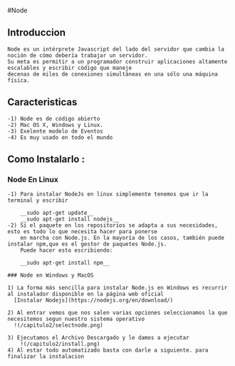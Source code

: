 #Node 

## Introduccion 

	Node es un intérprete Javascript del lado del servidor que cambia la noción de cómo debería trabajar un servidor. 
	Su meta es permitir a un programador construir aplicaciones altamente escalables y escribir código que maneje 
	decenas de miles de conexiones simultáneas en una sólo una máquina física.

## Caracteristicas
    
    -1) Node es de código abierto
    -2) Mac OS X, Windows y Linux.
    -3) Exelente modelo de Eventos
    -4) Es muy usado en todo el mundo 
    
## Como Instalarlo :

   ### Node En Linux
   
    -1) Para instalar NodeJs en linux simplemente tenemos que ir la terminal y escribir
    
        __sudo apt-get update__
        __sudo apt-get install nodejs__
    -2) Si el paquete en los repositorios se adapta a sus necesidades, esto es todo lo que necesita hacer para ponerse 
        en marcha con Node.js. En la mayoría de los casos, también puede instalar npm,que es el gestor de paquetes Node.js.
        Puede hacer esto escribiendo:
    
	    __sudo apt-get install npm__

    ### Node en Windows y MacOS
    
    1) La forma más sencilla para instalar Node.js en Windows es recurrir al instalador disponible en la página web oficial
      [Instalar Nodejs](https://nodejs.org/en/download/)
     
    2) Al entrar vemos que nos salen varias opciones seleccionamos la que necesitemos segun nuestro sistema operativo
      !(/capitulo2/selectnode.png)
    
    3) Ejecutamos el Archivo Descargado y le damos a ejecutar
        !(/capitulo2/install.png)
    4) Al estar todo automatizado basta con darle a siguiente. para finalizar la instalacion
    